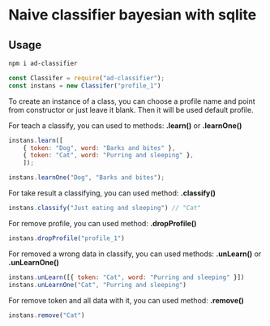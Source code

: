 # Naive classifier bayesian with sqlite
## Usage

```powershell
npm i ad-classifier
```
```javascript
const Classifer = require("ad-classifier");
const instans = new Classifer("profile_1")
```
To create an instance of a class, you can choose a profile name and point from constructor or just leave it blank. Then it will be used default profile.

For teach a classify, you can used to methods: **.learn()** or **.learnOne()**
```javascript
instans.learn([
    { token: "Dog", word: "Barks and bites" },
    { token: "Cat", word: "Purring and sleeping" },
    ]);

instans.learnOne("Dog", "Barks and bites");
```
For take result a classifying, you can used method: **.classify()**
```javascript
instans.classify("Just eating and sleeping") // "Cat"
```
For remove profile, you can used method: **.dropProfile()**
```javascript
instans.dropProfile("profile_1")
```
For removed a wrong data in classify, you can used methods: **.unLearn()** or **.unLearnOne()**
```javascript
instans.unLearn([{ token: "Cat", word: "Purring and sleeping" }])
instans.unLearnOne("Cat", "Purring and sleeping")
```

For remove token and all data with it, you can used method: **.remove()**
```javascript
instans.remove("Cat")
```